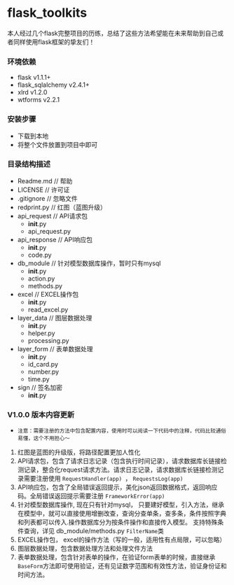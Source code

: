 flask_toolkits
====
本人经过几个flask完整项目的历练，总结了这些方法希望能在未来帮助到自己或者同样使用flask框架的挚友们！

### 环境依赖
* flask v1.1.1+
* flask_sqlalchemy v2.4.1+
* xlrd v1.2.0
* wtforms v2.2.1

### 安装步骤
* 下载到本地
* 将整个文件放置到项目中即可

### 目录结构描述
* Readme.md                       // 帮助
* LICENSE                         // 许可证
* .gitignore                      // 忽略文件
* redprint.py                     // 红图（蓝图升级）
* api_request                     // API请求包
    * __init__.py
    * api_request.py
* api_response                    // API响应包
    * __init__.py
    * code.py
* db_module                       // 针对模型数据库操作，暂时只有mysql
    * __init__.py
    * action.py
    * methods.py
* excel                           // EXCEL操作包
    * __init__.py
    * read_excel.py
* layer_data                      // 图层数据处理
    * __init__.py
    * helper.py
    * processing.py
* layer_form                      // 表单数据处理
    * __init__.py
    * id_card.py
    * number.py
    * time.py
* sign                            // 签名加密
    * __init__.py


### V1.0.0 版本内容更新
*  `注意：需要注册的方法中包含配置内容，使用时可以阅读一下代码中的注释，代码比较通俗易懂，这个不用担心～`
1. 红图是蓝图的升级版，将路径配置更加人性化
2. API请求包，包含了请求日志记录（包含执行时间记录），请求数据库长链接检测记录，整合化request请求方法。请求日志记录，请求数据库长链接检测记录需要注册使用 `RequestHandler(app) `， `RequestsLog(app)`
3. API响应包，包含了全局错误返回提示，美化json返回数据格式，返回响应码。全局错误返回提示需要注册 `FrameworkError(app)`
4. 针对模型数据库操作, 现在只有针对mysql， 只要建好模型，引入方法，继承在模型中，就可以直接使用增删改查，查询分查单条，查多条，条件按照字典和列表都可以传入.操作数据库分为按条件操作和直接传入模型。
支持特殊条件查询，详见 db_module/methods.py `FilterName`类
5. EXCEL操作包， excel的操作方法（写的一般，适用性有点局限，可以忽略）
6. 图层数据处理，包含数据处理方法和处理文件方法
7. 表单数据处理，包含针对表单的操作，在验证form表单的时候，直接继承`BaseForm`方法即可使用验证，还有见证数字范围和有效性方法，验证身份证和时间方法。

